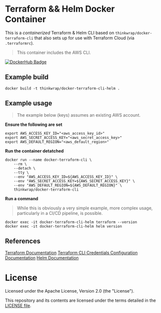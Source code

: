# Terraform && Helm Docker Container

This is a *containerized* Terraform & Helm CLI based on `thinkwrap/docker-terraform-cli` that also sets up for use with Terraform Cloud (via `.terraformrc`).

> This container includes the AWS CLI.

[![DockerHub Badge](http://dockeri.co/image/thinkwrap/docker-terraform-cli)](https://hub.docker.com/r/thinkwrap/docker-terraform-cli/)

## Example build

```
docker build -t thinkwrap/docker-terraform-cli-helm .
```

## Example usage

> The example below (keys) assumes an existing AWS account.


**Ensure the following are set**

```
export AWS_ACCESS_KEY_ID="<aws_access_key_id>"
export AWS_SECRET_ACCESS_KEY="<aws_secret_access_key>"
export AWS_DEFAULT_REGION="<aws_default_region>"
```

**Run the container detatched**
```
docker run --name docker-terraform-cli \
    --rm \
    --detach \
    --tty \
    --env "AWS_ACCESS_KEY_ID=${AWS_ACCESS_KEY_ID}" \
    --env "AWS_SECRET_ACCESS_KEY=${AWS_SECRET_ACCESS_KEY}" \
    --env "AWS_DEFAULT_REGION=${AWS_DEFAULT_REGION}" \
    thinkwrap/docker-terraform-cli
```

**Run a command**

> While this is obviously a very simple example, more complex usage, particularly in a CI/CD pipeline, is possible.

```
docker exec -it docker-terraform-cli-helm terraform --version 
docker exec -it docker-terraform-cli-helm helm version 
```

## References

[Terraform Documentation](https://www.terraform.io/docs/cli-index.html)
[Terraform CLI Credentials Configuration Documentation](https://www.terraform.io/docs/commands/cli-config.html#credentials)
[Helm Documentation](https://helm.sh/docs/)

# License

Licensed under the Apache License, Version 2.0 (the "License").

This repository and its contents are licensed under the terms detailed in the [LICENSE file](./LICENSE).
